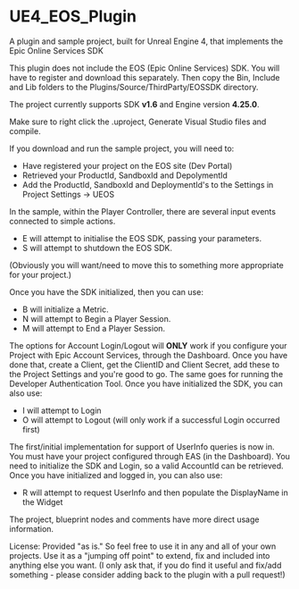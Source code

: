 # UE4_EOS_Plugin
A plugin and sample project, built for Unreal Engine 4, that implements the Epic Online Services SDK

This plugin does not include the EOS (Epic Online Services) SDK.  You will have to register and download this separately.  Then copy the Bin, Include and Lib folders to the Plugins/Source/ThirdParty/EOSSDK directory.

The project currently supports SDK **v1.6** and Engine version **4.25.0**.

Make sure to right click the .uproject, Generate Visual Studio files and compile.

If you download and run the sample project, you will need to:
- Have registered your project on the EOS site (Dev Portal)
- Retrieved your ProductId, SandboxId and DepolymentId
- Add the ProductId, SandboxId and DeploymentId's to the Settings in Project Settings -> UEOS

In the sample, within the Player Controller, there are several input events connected to simple actions.
- E will attempt to initialise the EOS SDK, passing your parameters.
- S will attempt to shutdown the EOS SDK.

(Obviously you will want/need to move this to something more appropriate for your project.)

Once you have the SDK initialized, then you can use:
- B will initialize a Metric.
- N will attempt to Begin a Player Session.
- M will attempt to End a Player Session.

The options for Account Login/Logout will **ONLY** work if you configure your Project with Epic Account Services, through the Dashboard. Once you have done that, create a Client, get the ClientID and Client Secret, add these to the Project Settings and you're good to go. The same goes for running the Developer Authentication Tool.
Once you have initialized the SDK, you can also use:
- I will attempt to Login
- O will attempt to Logout (will only work if a successful Login occurred first)

The first/initial implementation for support of UserInfo queries is now in. You must have your project configured through EAS (in the Dashboard). You need to initialize the SDK and Login, so a valid AccountId can be retrieved.
Once you have initialized and logged in, you can also use:
- R will attempt to request UserInfo and then populate the DisplayName in the Widget

The project, blueprint nodes and comments have more direct usage information.

License:
Provided "as is."  So feel free to use it in any and all of your own projects.  Use it as a "jumping off point" to extend, fix and included into anything else you want.
(I only ask that, if you do find it useful and fix/add something - please consider adding back to the plugin with a pull request!)
